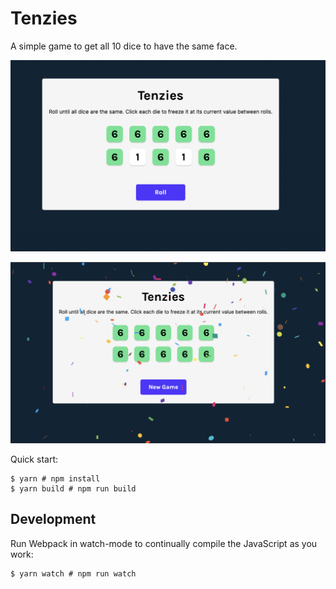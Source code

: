 # Tenzies

A simple game to get all 10 dice to have the same face.

![ Screenshot of Tenzies in action with freezed cells](/images/tenzies.png "Tenzies in action with freezed cells")

![ Screenshot of Winning the game](/images/winning.png "Winning the game")

Quick start:

```
$ yarn # npm install
$ yarn build # npm run build
````

## Development

Run Webpack in watch-mode to continually compile the JavaScript as you work:

```
$ yarn watch # npm run watch
```
